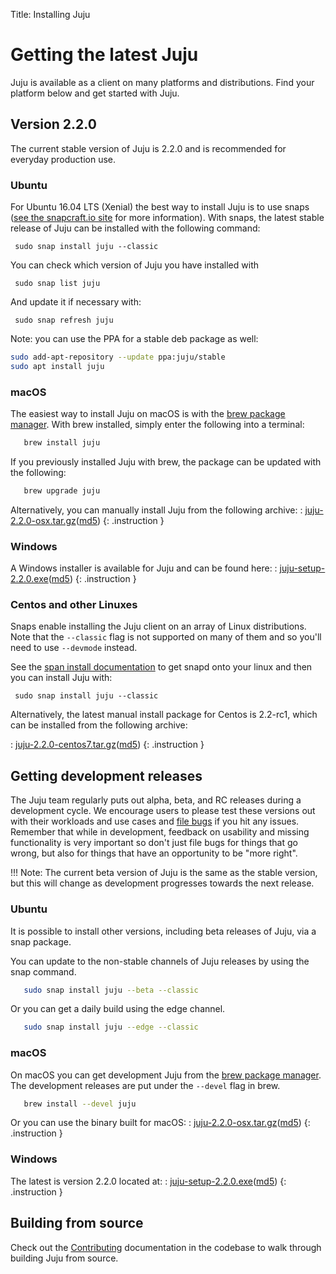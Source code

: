 Title: Installing Juju

# Getting the latest Juju

Juju is available as a client on many platforms and distributions. Find your
platform below and get started with Juju.

## Version 2.2.0

The current stable version of Juju is 2.2.0 and is recommended for everyday
production use.


### Ubuntu

For Ubuntu 16.04 LTS (Xenial) the best way to install Juju is to use snaps
([see the snapcraft.io site][snapcraft] for more information). With snaps, the
latest stable release of Juju can be installed with the following command:

     sudo snap install juju --classic

You can check which version of Juju you have installed with

     sudo snap list juju

And update it if necessary with:

     sudo snap refresh juju

Note: you can use the PPA for a stable deb package as well:

```bash
sudo add-apt-repository --update ppa:juju/stable
sudo apt install juju
```
### macOS

The easiest way to install Juju on macOS is with the [brew package
manager][brew]. With brew installed, simply enter the following into a
terminal:

```bash
   brew install juju
```

If you previously installed Juju with brew, the package can be
updated with the following:

```bash
   brew upgrade juju
```

Alternatively, you can manually install Juju from the following archive:
: [juju-2.2.0-osx.tar.gz](https://launchpad.net/juju/2.2/2.2.0/+download/juju-2.2.0-osx.tar.gz)([md5](https://launchpad.net/juju/2.2/2.2.0/+download/juju-2.2.0-osx.tar.gz/+md5))
{: .instruction }

### Windows

A Windows installer is available for Juju and can be found here:
: [juju-setup-2.2.0.exe](https://launchpad.net/juju/2.2/2.2.0/+download/juju-setup-2.2.0.exe)([md5](https://launchpad.net/juju/2.2/2.2.0/+download/juju-setup-2.2.0.exe/+md5))
{: .instruction }

### Centos and other Linuxes

Snaps enable installing the Juju client on an array of Linux distributions.
Note that the `--classic` flag is not supported on many of them and so you'll
need to use `--devmode` instead.

See the [span install documentation][snap-install] to get snapd onto your linux and then you
can install Juju with:

```
 sudo snap install juju --classic
```

Alternatively, the latest manual install package for Centos is 2.2-rc1, which
can be installed from the following archive:

: [juju-2.2.0-centos7.tar.gz](https://launchpad.net/juju/2.2/2.2-rc1/+download/juju-2.2-rc1-centos7.tar.gz)([md5](https://launchpad.net/juju/2.2/2.2-rc1/+download/juju-2.2-rc1-centos7.tar.gz/+md5))
{: .instruction }

## Getting development releases

The Juju team regularly puts out alpha, beta, and RC releases during a
development cycle. We encourage users to please test these versions out with
their workloads and use cases and [file bugs][bugs] if you hit any issues.
Remember that while in development, feedback on usability and missing
functionality is very important so don't just file bugs for things that go
wrong, but also for things that have an opportunity to be "more right".

!!! Note:
    The current beta version of Juju is the same as the stable version, but
    this will change as development progresses towards the next release.

### Ubuntu

It is possible to install other versions, including beta releases of
Juju, via a snap package.

You can update to the non-stable channels of Juju releases by using the snap
command.

```bash
   sudo snap install juju --beta --classic
```

Or you can get a daily build using the edge channel.

```bash
   sudo snap install juju --edge --classic
```

### macOS

On macOS you can get development Juju from the [brew package manager][brew].
The development releases are put under the `--devel` flag in brew.

```bash
   brew install --devel juju
```

Or you can use the binary built for macOS:
: [juju-2.2.0-osx.tar.gz](https://launchpad.net/juju/2.2/2.2.0/+download/juju-2.2.0-osx.tar.gz)([md5](https://launchpad.net/juju/2.2/2.2.0/+download/juju-2.2.0-osx.tar.gz/+md5))
{: .instruction }

### Windows

The latest is version 2.2.0 located at:
: [juju-setup-2.2.0.exe](https://launchpad.net/juju/2.2/2.2.0/+download/juju-setup-2.2.0.exe)([md5](https://launchpad.net/juju/2.2/2.2.0/+download/juju-setup-2.2.0.exe/+md5))
{: .instruction }

## Building from source

Check out the [Contributing][contributing] documentation in the codebase to walk through
building Juju from source.


[brew]: https://brew.sh/
[bugs]: https://bugs.launchpad.net/juju/
[contributing]: https://github.com/juju/juju/blob/develop/CONTRIBUTING.md
[install]: ./reference-install.html
[snapcraft]: https://snapcraft.io
[snap-install]: https://snapcraft.io/docs/core/install

